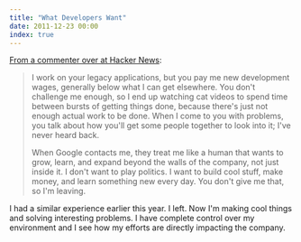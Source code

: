 ```yaml
---
title: "What Developers Want"
date: 2011-12-23 00:00
index: true
---
```


[From a commenter over at Hacker News](http://news.ycombinator.com/item?id=3386167):

> I work on your legacy applications, but you pay me new development wages, generally below what I can get elsewhere. You don't challenge me enough, so I end up watching cat videos to spend time between bursts of getting things done, because there's just not enough actual work to be done. When I come to you with problems, you talk about how you'll get some people together to look into it; I've never heard back.
> 
> When Google contacts me, they treat me like a human that wants to grow, learn, and expand beyond the walls of the company, not just inside it. I don't want to play politics. I want to build cool stuff, make money, and learn something new every day. You don't give me that, so I'm leaving.



I had a similar experience earlier this year. I left. Now I'm making cool things and solving interesting problems. I have complete control over my environment and I see how my efforts are directly impacting the company.

<!-- more -->
